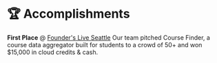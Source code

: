 # 🏆 Accomplishments

**First Place** @ [Founder's Live Seattle](https://www.linkedin.com/posts/founders-live_entrepreneurship-university-startup-activity-6936115184696516608-UNzT?utm_source=share&utm_medium=member_desktop)
Our team pitched Course Finder, a course data aggregator built for students to a crowd of 50+ and won $15,000 in cloud credits & cash.